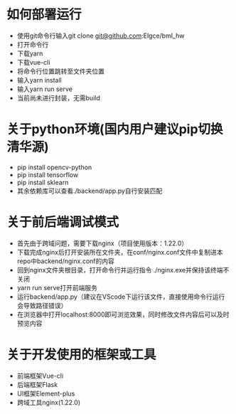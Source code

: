 # 如何部署运行
* 使用git命令行输入git clone git@github.com:Elgce/bml_hw
* 打开命令行
* 下载yarn
* 下载vue-cli
* 将命令行位置跳转至文件夹位置
* 输入yarn install
* 输入yarn run serve
* 当前尚未进行封装，无需build

# 关于python环境(国内用户建议pip切换清华源)
* pip install opencv-python
* pip install tensorflow
* pip install sklearn
* 其余依赖库可以查看./backend/app.py自行安装匹配

# 关于前后端调试模式
* 首先由于跨域问题，需要下载nginx（项目使用版本：1.22.0）
* 下载完成nginx后打开安装所在文件夹，在conf/nginx.conf文件中复制进本repo中backend/nginx.conf的内容
* 回到nginx文件夹根目录，打开命令行并运行指令 ./nginx.exe并保持该终端不关闭
* yarn run serve打开前端服务
* 运行backend/app.py（建议在VScode下运行该文件，直接使用命令行运行会导致路径错误）
* 在浏览器中打开localhost:8000即可浏览效果，同时修改文件内容后可以及时预览内容

# 关于开发使用的框架或工具
* 前端框架Vue-cli
* 后端框架Flask
* UI框架Element-plus
* 跨域工具nginx(1.22.0)

